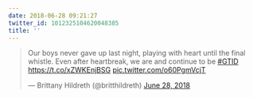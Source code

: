 ```yaml
---
date: 2018-06-28 09:21:27
twitter_id: 1012325104620048385
title: ''
---
```


<blockquote class="twitter-tweet"><p lang="en" dir="ltr">Our boys never gave up last night, playing with heart until the final whistle. Even after heartbreak, we are and continue to be <a href="https://twitter.com/hashtag/GTID?src=hash&amp;ref_src=twsrc%5Etfw">#GTID</a> <a href="https://t.co/xZWKEnjBSG">https://t.co/xZWKEnjBSG</a> <a href="https://t.co/o60PgmVcjT">pic.twitter.com/o60PgmVcjT</a></p>&mdash; Brittany Hildreth (@britthildreth) <a href="https://twitter.com/britthildreth/status/1012321004725637121?ref_src=twsrc%5Etfw">June 28, 2018</a></blockquote>
<script async src="https://platform.twitter.com/widgets.js" charset="utf-8"></script>
